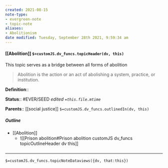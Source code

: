 ```yaml
---
created: 2021-08-15
note-type:
- evergreen-note
- topic-note
aliases:
- Abolitionism
date modified: Tuesday, September 28th 2021, 9:59:34 am
---
```


#### [[Abolition]] `$=customJS.dv_funcs.topicHeader(dv, this)`

This topic serves as a bridge between all forms of abolition

> Abolition is the action or an act of abolishing a system, practice, or institution.

**Definition**::

**Status**::  #EVER/SEED
*edited `=this.file.mtime`*

**Parents**:: [[social justice]]
`$=customJS.dv_funcs.outlinedIn(dv, this)`

##### Outline
- [[Abolition]]
	- ![[Prison abolition#Prison abolition customJS dv_funcs topicOutlineHeader dv this]]

### <hr class="dataviews"/>

`$=customJS.dv_funcs.topicNoteDataviews({dv, that:this})`